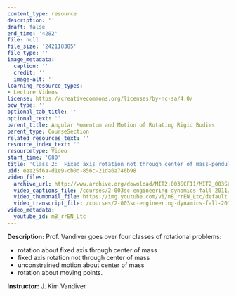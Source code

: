 ```yaml
---
content_type: resource
description: ''
draft: false
end_time: '4282'
file: null
file_size: '242118385'
file_type: ''
image_metadata:
  caption: ''
  credit: ''
  image-alt: ''
learning_resource_types:
- Lecture Videos
license: https://creativecommons.org/licenses/by-nc-sa/4.0/
ocw_type: ''
optional_tab_title: ''
optional_text: ''
parent_title: Angular Momentum and Motion of Rotating Rigid Bodies
parent_type: CourseSection
related_resources_text: ''
resource_index_text: ''
resourcetype: Video
start_time: '680'
title: 'Class 2:  Fixed axis rotation not through center of mass-pendulum example'
uid: eea25f6a-d1e9-cb0d-856c-21da6a746b98
video_files:
  archive_url: http://www.archive.org/download/MIT2.003SCF11/MIT2_003SCF11_lec12_300k.mp4
  video_captions_file: /courses/2-003sc-engineering-dynamics-fall-2011/9d2f3fe4a46b5dd1adfcb67eff9717da_mB_rrEN_Ltc.vtt
  video_thumbnail_file: https://img.youtube.com/vi/mB_rrEN_Ltc/default.jpg
  video_transcript_file: /courses/2-003sc-engineering-dynamics-fall-2011/948ae24e3c2df7d8418b02c039c83ec5_mB_rrEN_Ltc.pdf
video_metadata:
  youtube_id: mB_rrEN_Ltc
---
```

**Description:** Prof. Vandiver goes over four classes of rotational problems:

*   rotation about fixed axis through center of mass
*   fixed axis rotation not through center of mass
*   unconstrained motion about center of mass
*   rotation about moving points.

**Instructor:** J. Kim Vandiver